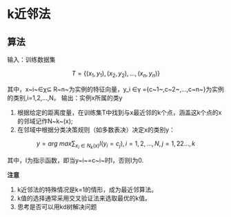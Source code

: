 ﻿# k近邻法
## 算法
输入：训练数据集
```math
T=\{(x_1,y_1),(x_2,y_2),...,(x_n,y_n)\}
```
其中，x~i~&isin;&chi;&sube; R~n~为实例的特征向量，y_i &isin;&gamma; =\{c~1~,c~2~,...,c~n~\}为实例的类别,i=1,2,...,N。
输出：实例x所属的类y
1. 根据给定的距离度量，在训练集T中找到与x最近邻的k个点，涵盖这k个点的x的邻域记作N~k~(x);
2. 在邻域中根据分类决策规则（如多数表决）决定x的类别y：
```math
y=arg~max\sum_{x_i \in N_k(x)}I(y_i=c_j),i=1,2,...,N,j=1,22...,k
```
其中，I为指示函数，即当y~i~=c~i~时I，否则I为0.

**注意** 
1. k近邻法的特殊情况是k=1的情形，成为最近邻算法。
2. k值的选择通常采用交叉验证法来选取最优的k值。
3. 思考是否可以用kd树解决问题